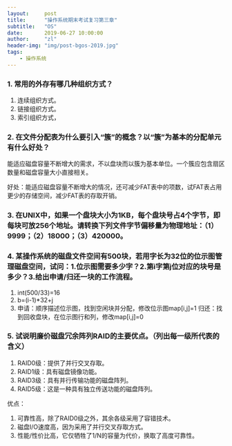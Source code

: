 ```yaml
---
layout:     post
title:      "操作系统期末考试复习第三章"
subtitle:   "OS"
date:       2019-06-27 10:00:00
author:     "zl"
header-img: "img/post-bgos-2019.jpg"
tags:
    - 操作系统
---
```


### 1. 常用的外存有哪几种组织方式？
1. 连续组织方式。
2. 链接组织方式。
3. 索引组织方式，
   
### 2. 在文件分配表为什么要引入“簇”的概念？以“簇”为基本的分配单元有什么好处？
能适应磁盘容量不断增大的需求，不以盘块而以簇为基本单位。一个簇应包含扇区数量和磁盘容量大小直接相关。

好处：能适应磁盘容量不断增大的情况，还可减少FAT表中的项数，试FAT表占用更少的存储空间，减少FAT表的存取开销。
### 3. 在UNIX中，如果一个盘块大小为1KB，每个盘块号占4个字节，即每块可放256个地址。请转换下列文件字节偏移量为物理地址：（1）9999；（2）18000；（3）420000。

### 4. 某操作系统的磁盘文件空间有500块，若用字长为32位的位示图管理磁盘空间，试问：1.位示图需要多少字？2.第i字第j位对应的块号是多少？3.给出申请/归还一块的工作流程。

1. int(500/33)=16
2. b=(i-1)*32+j
3. 申请：顺序描述位示图，找到空闲块并分配，修改位示图map[i,j]=1
   归还：找到回收盘块，在位示图行和列，修改map[i,j]=0

### 5. 试说明廉价磁盘冗余阵列RAID的主要优点。（列出每一级所代表的含义）
1. RAID0级：提供了并行交叉存取。
2. RAID1级：具有磁盘镜像功能。
3. RAID3级：具有并行传输功能的磁盘阵列。
4. RAID5级：这是一种具有独立传送功能的磁盘阵列。

优点：
1. 可靠性高，除了RAID0级之外，其余各级采用了容错技术。
2. 磁盘I/O速度高，因为采用了并行交叉存取方式。
3. 性能/性价比高，它仅牺牲了1/N的容量为代价，换取了高度可靠性。